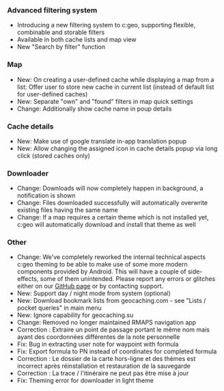 ### Advanced filtering system
- Introducing a new filtering system to c:geo, supporting flexible, combinable and storable filters
- Available in both cache lists and map view
- New "Search by filter" function

### Map
- New: On creating a user-defined cache while displaying a map from a list: Offer user to store new cache in current list (instead of default list for user-defined caches)
- New: Separate "own" and "found" filters in map quick settings
- Change: Additionally show cache name in poup details

### Cache details
- New: Make use of google translate in-app translation popup
- New: Allow changing the assigned icon in cache details popup via long click (stored caches only)

### Downloader
- Change: Downloads will now completely happen in background, a notification is shown
- Change: Files downloaded successfully will automatically overwrite existing files having the same name
- Change: If a map requires a certain theme which is not installed yet, c:geo will automatically download and install that theme as well

### Other
- Change: We've completely reworked the internal technical aspects c:geo theming to be able to make use of some more modern components provided by Android. This will have a couple of side-effects, some of them unintended. Please report any errors or glitches either on our [GitHub page](https://www.github.com/cgeo/cgeo/issues) or by contacting support.
- New: Support day / night mode from system (optional)
- New: Download bookmark lists from geocaching.com - see "Lists / pocket queries" in main menu
- New: Ignore capability for geocaching.su
- Change: Removed no longer maintained RMAPS navigation app
- Correction : Extraire un point de passage portant le même nom mais ayant des coordonnées différentes de la note personnelle
- Fix: Bug in extracting user note for waypoint with formula
- Fix: Export formula to PN instead of coordinates for completed formula
- Correction : Le dossier de la carte hors-ligne et des thèmes est incorrect après réinstallation et restauration de la sauvegarde
- Correction : La trace / l'itinéraire ne peut pas être mise à jour
- Fix: Theming error for downloader in light theme
